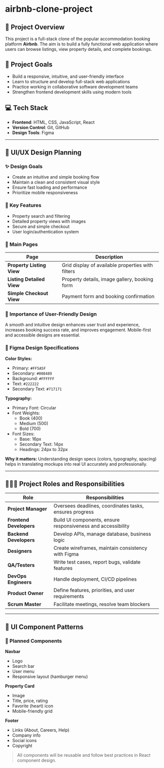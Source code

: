 # airbnb-clone-project

## 📌 Project Overview
This project is a full-stack clone of the popular accommodation booking platform **Airbnb**. The aim is to build a fully functional web application where users can browse listings, view property details, and complete bookings.

## 🎯 Project Goals
- Build a responsive, intuitive, and user-friendly interface
- Learn to structure and develop full-stack web applications
- Practice working in collaborative software development teams
- Strengthen frontend development skills using modern tools

## 💻 Tech Stack
- **Frontend**: HTML, CSS, JavaScript, React
- **Version Control**: Git, GitHub
- **Design Tools**: Figma

---

## 🎨 UI/UX Design Planning

### ✨ Design Goals
- Create an intuitive and simple booking flow
- Maintain a clean and consistent visual style
- Ensure fast loading and performance
- Prioritize mobile responsiveness

### 🧩 Key Features
- Property search and filtering
- Detailed property views with images
- Secure and simple checkout
- User login/authentication system

### 📄 Main Pages
| Page | Description |
|------|-------------|
| **Property Listing View** | Grid display of available properties with filters |
| **Listing Detailed View** | Property details, image gallery, booking form |
| **Simple Checkout View** | Payment form and booking confirmation |

### 🧠 Importance of User-Friendly Design
A smooth and intuitive design enhances user trust and experience, increases booking success rate, and improves engagement. Mobile-first and accessible designs are essential.

### 🎨 Figma Design Specifications
**Color Styles:**
- Primary: `#FF5A5F`
- Secondary: `#008489`
- Background: `#FFFFFF`
- Text: `#222222`
- Secondary Text: `#717171`

**Typography:**
- Primary Font: Circular
- Font Weights:
  - Book (400)
  - Medium (500)
  - Bold (700)
- Font Sizes:
  - Base: 16px
  - Secondary Text: 14px
  - Headings: 24px to 32px

**Why it matters:** Understanding design specs (colors, typography, spacing) helps in translating mockups into real UI accurately and professionally.

---

## 🧑‍🤝‍🧑 Project Roles and Responsibilities

| Role | Responsibilities |
|------|------------------|
| **Project Manager** | Oversees deadlines, coordinates tasks, ensures progress |
| **Frontend Developers** | Build UI components, ensure responsiveness and accessibility |
| **Backend Developers** | Develop APIs, manage database, business logic |
| **Designers** | Create wireframes, maintain consistency with Figma |
| **QA/Testers** | Write test cases, report bugs, validate features |
| **DevOps Engineers** | Handle deployment, CI/CD pipelines |
| **Product Owner** | Define features, priorities, and user requirements |
| **Scrum Master** | Facilitate meetings, resolve team blockers |

---

## 🧱 UI Component Patterns

### 🔹 Planned Components

**Navbar**
- Logo
- Search bar
- User menu
- Responsive layout (hamburger menu)

**Property Card**
- Image
- Title, price, rating
- Favorite (heart) icon
- Mobile-friendly grid

**Footer**
- Links (About, Careers, Help)
- Company info
- Social icons
- Copyright

> All components will be reusable and follow best practices in React component design.
